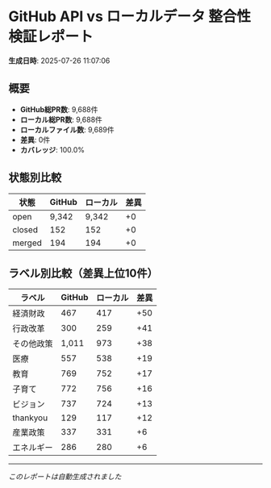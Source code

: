 # GitHub API vs ローカルデータ 整合性検証レポート

**生成日時**: 2025-07-26 11:07:06

## 概要

- **GitHub総PR数**: 9,688件
- **ローカル総PR数**: 9,688件
- **ローカルファイル数**: 9,689件
- **差異**: 0件
- **カバレッジ**: 100.0%

## 状態別比較

| 状態 | GitHub | ローカル | 差異 |
|------|--------|----------|------|
| open | 9,342 | 9,342 | +0 |
| closed | 152 | 152 | +0 |
| merged | 194 | 194 | +0 |

## ラベル別比較（差異上位10件）

| ラベル | GitHub | ローカル | 差異 |
|--------|--------|----------|------|
| 経済財政 | 467 | 417 | +50 |
| 行政改革 | 300 | 259 | +41 |
| その他政策 | 1,011 | 973 | +38 |
| 医療 | 557 | 538 | +19 |
| 教育 | 769 | 752 | +17 |
| 子育て | 772 | 756 | +16 |
| ビジョン | 737 | 724 | +13 |
| thankyou | 129 | 117 | +12 |
| 産業政策 | 337 | 331 | +6 |
| エネルギー | 286 | 280 | +6 |

---
*このレポートは自動生成されました*